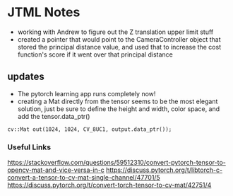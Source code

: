 # JTML Notes
- working with Andrew to figure out the Z translation upper limit stuff
- created a pointer that would point to the CameraController object that stored the principal distance value, and used that to increase the cost function's score if it went over that principal distance

## updates
- The pytorch learning app runs completely now!
- creating a Mat directly from the tensor seems to be the most elegant solution, just be sure to define the height and width, color space, and add the tensor.data_ptr()
```
cv::Mat out(1024, 1024, CV_8UC1, output.data_ptr());
```
	

### Useful Links
https://stackoverflow.com/questions/59512310/convert-pytorch-tensor-to-opencv-mat-and-vice-versa-in-c
https://discuss.pytorch.org/t/libtorch-c-convert-a-tensor-to-cv-mat-single-channel/47701/5
https://discuss.pytorch.org/t/convert-torch-tensor-to-cv-mat/42751/4